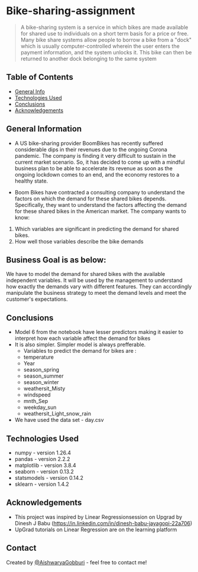 # Bike-sharing-assignment
> A bike-sharing system is a service in which bikes are made available for shared use to individuals on a short term basis for a price or free. Many bike share systems allow people to borrow a bike from a "dock" which is usually computer-controlled wherein the user enters the payment information, and the system unlocks it. This bike can then be returned to another dock belonging to the same system

## Table of Contents
* [General Info](#general-information)
* [Technologies Used](#technologies-used)
* [Conclusions](#conclusions)
* [Acknowledgements](#acknowledgements)

## General Information
- A US bike-sharing provider BoomBikes has recently suffered considerable dips in their revenues due to the ongoing Corona pandemic. The company is finding it very difficult to sustain in the current market scenario. So, it has decided to come up with a mindful business plan to be able to accelerate its revenue as soon as the ongoing lockdown comes to an end, and the economy restores to a healthy state.

- Boom Bikes have contracted a consulting company to understand the factors on which the demand for these shared bikes depends. Specifically, they want to understand the factors affecting the demand for these shared bikes in the American market. The company wants to know:

1) Which variables are significant in predicting the demand for shared bikes.
2) How well those variables describe the bike demands

## Business Goal is as below:

We have to model the demand for shared bikes with the available independent variables. It will be used by the management to understand how exactly the demands vary with different features. They can accordingly manipulate the business strategy to meet the demand levels and meet the customer's expectations.

## Conclusions

- Model 6 from the notebook have lesser predictors making it easier to interpret how each variable affect the demand for bikes
- It is also simpler. Simpler model is always prefferable.
    - Variables to predict the demand for bikes are :
    - temperature
    - Year
    - season_spring
    - season_summer
    - season_winter
    - weathersit_Misty
    - windspeed
    - mnth_Sep
    - weekday_sun
    - weathersit_Light_snow_rain
- We have used the data set - day.csv

## Technologies Used
- numpy - version 1.26.4
- pandas - version 2.2.2
- matplotlib - version 3.8.4
- seaborn - version 0.13.2
- statsmodels - version 0.14.2
- sklearn - version 1.4.2

## Acknowledgements
- This project was inspired by Linear Regressionsession on Upgrad by Dinesh J Babu (https://in.linkedin.com/in/dinesh-babu-jayagopi-22a706)
- UpGrad tutorials on Linear Regression are on the learning platform
  
## Contact
Created by [@AishwaryaGobburi](https://github.com/GobburiAishwarya) - feel free to contact me!
